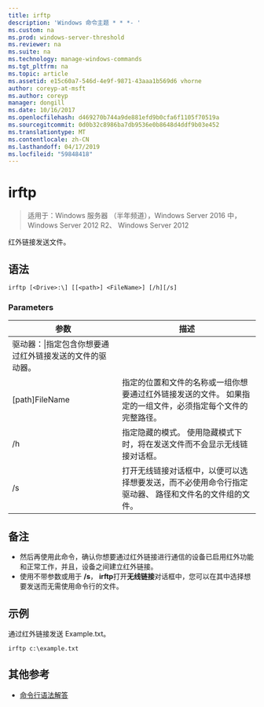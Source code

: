 ```yaml
---
title: irftp
description: 'Windows 命令主题 * * *- '
ms.custom: na
ms.prod: windows-server-threshold
ms.reviewer: na
ms.suite: na
ms.technology: manage-windows-commands
ms.tgt_pltfrm: na
ms.topic: article
ms.assetid: e15c60a7-546d-4e9f-9871-43aaa1b569d6 vhorne
author: coreyp-at-msft
ms.author: coreyp
manager: dongill
ms.date: 10/16/2017
ms.openlocfilehash: d469270b744a9de881efd9b0cfa6f1105f70519a
ms.sourcegitcommit: 0d0b32c8986ba7db9536e0b8648d4ddf9b03e452
ms.translationtype: MT
ms.contentlocale: zh-CN
ms.lasthandoff: 04/17/2019
ms.locfileid: "59848418"
---
```

# <a name="irftp"></a>irftp

>适用于：Windows 服务器 （半年频道），Windows Server 2016 中，Windows Server 2012 R2、 Windows Server 2012

红外链接发送文件。    
## <a name="syntax"></a>语法  
```  
irftp [<Drive>:\] [[<path>] <FileName>] [/h][/s]  
```  

### <a name="parameters"></a>Parameters  
|参数|描述|  
|-------|--------|  
|驱动器：\|指定包含你想要通过红外链接发送的文件的驱动器。|  
|[path]FileName|指定的位置和文件的名称或一组你想要通过红外链接发送的文件。 如果指定的一组文件，必须指定每个文件的完整路径。|  
|/h|指定隐藏的模式。 使用隐藏模式下时，将在发送文件而不会显示无线链接对话框。|  
|/s|打开无线链接对话框中，以便可以选择想要发送，而不必使用命令行指定驱动器、 路径和文件名的文件组的文件。|  

## <a name="remarks"></a>备注  
-   然后再使用此命令，确认你想要通过红外链接进行通信的设备已启用红外功能和正常工作，并且，设备之间建立红外链接。  
-   使用不带参数或用于 **/s**， **irftp**打开**无线链接**对话框中，您可以在其中选择想要发送而无需使用命令行的文件。  

## <a name="BKMK_Examples"></a>示例  
通过红外链接发送 Example.txt。  
```  
irftp c:\example.txt  
```  

## <a name="additional-references"></a>其他参考  
-   [命令行语法解答](command-line-syntax-key.md)  
